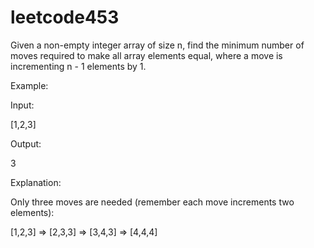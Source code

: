 # leetcode453
Given a non-empty integer array of size n, find the minimum number of moves required to make all array elements equal, where a move is incrementing n - 1 elements by 1.

Example:

Input:

[1,2,3]

Output:

3

Explanation:

Only three moves are needed (remember each move increments two elements):

[1,2,3]  =>  [2,3,3]  =>  [3,4,3]  =>  [4,4,4]
